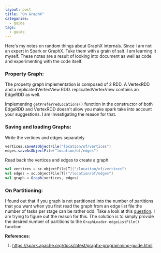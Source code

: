 ```yaml
---
layout: post
title: "On GraphX"
categories:
  - guide
tags:
  - guide
---
```

Here's my notes on random things about GraphX internals. Since I am not an expert in Spark or GraphX. Take them with a grain of salt. I am learning it myself. These notes are a result of looking into document as well as code and experimenting with the code itself.

### Property Graph:

The property graph implementation is composed of 2 RDD. A VertexRDD and a replicatedVertexView RDD. replicatedVertexView contains an EdgeRDD as well.

Implementing `getPreferredLocations()` function in the constructor of both EdgeRDD and VertexRDD doesn't allow you make spark take into account your suggestions. I am investigating the reason for that.

### Saving and loading Graphs:
Write the vertices and edges separately
```Scala
vertices.saveAsObjectFile("location/of/vertices")
edges.saveAsObjectFile("location/of/edges")
```

Read back the vertices and edges to create a graph
```Scala
val vertices = sc.objectFile[T]("/location/of/vertices")
val edges = sc.objectFile[T]("/location/of/edges")
val graph = Graph(vertices, edges)
```

### On Partitioning:

I found out that if you graph is not partitioned into the number of partitions that you want when you first read the graph from an edge list file the number of tasks per stage can be rather odd. Take a look at this [question](https://stackoverflow.com/questions/55557607/number-of-tasks-per-stage-in-spark). I am trying to figure out the reason for this.
The solution is to simply provide the desired number of partitions to the `GraphLoader.edgeListFile()` function.


**References:**

1. https://spark.apache.org/docs/latest/graphx-programming-guide.html

